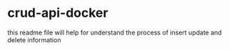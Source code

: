 # crud-api-docker
this readme file will help for understand the process of insert update and delete information

